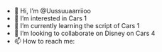 - 👋 Hi, I’m @Uussuuaarriioo
- 👀 I’m interested in Cars 1
- 🌱 I’m currently learning the script of Cars 1
- 💞️ I’m looking to collaborate on Disney on Cars 4 
- 📫 How to reach me: 

<!---
Uussuuaarriioo/Uussuuaarriioo is a ✨ special ✨ repository because its `README.md` (this file) appears on your GitHub profile.
You can click the Preview link to take a look at your changes.
--->
